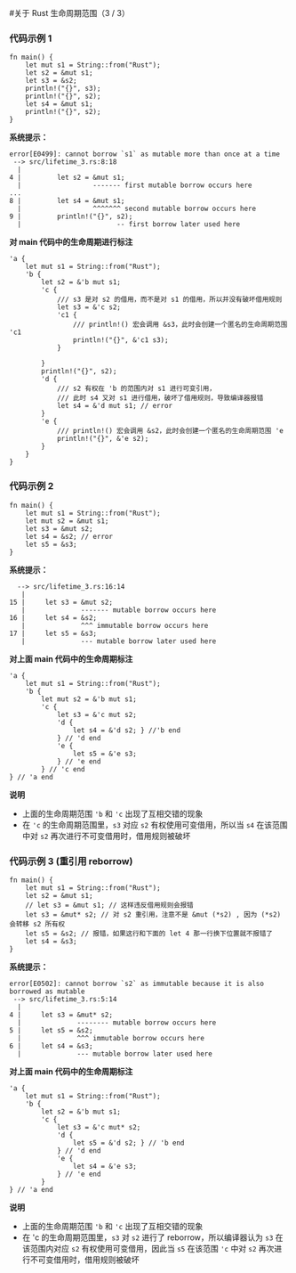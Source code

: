 #关于 Rust 生命周期范围（3 / 3）
### 代码示例 1
```rust{.line-numbers}
fn main() {
    let mut s1 = String::from("Rust");
    let s2 = &mut s1;
    let s3 = &s2;
    println!("{}", s3);
    println!("{}", s2);
    let s4 = &mut s1;
    println!("{}", s2);
}
```
**系统提示：**

```console
error[E0499]: cannot borrow `s1` as mutable more than once at a time
 --> src/lifetime_3.rs:8:18
  |
4 |         let s2 = &mut s1;
  |                  ------- first mutable borrow occurs here
...
8 |         let s4 = &mut s1;
  |                  ^^^^^^^ second mutable borrow occurs here
9 |         println!("{}", s2);
  |                        -- first borrow later used here
```

**对 main 代码中的生命周期进行标注**

```rust{.line-numbers}
'a {
    let mut s1 = String::from("Rust");
    'b {
        let s2 = &'b mut s1;
        'c {
            /// s3 是对 s2 的借用，而不是对 s1 的借用，所以并没有破坏借用规则
            let s3 = &'c s2;
            'c1 { 
                /// println!() 宏会调用 &s3，此时会创建一个匿名的生命周期范围 'c1
                println!("{}", &'c1 s3);
            }
            
        }
        println!("{}", s2);
        'd {
            /// s2 有权在 'b 的范围内对 s1 进行可变引用，
            /// 此时 s4 又对 s1 进行借用，破坏了借用规则，导致编译器报错
            let s4 = &'d mut s1; // error
        }
        'e {
            /// println!() 宏会调用 &s2，此时会创建一个匿名的生命周期范围 'e
            println!("{}", &'e s2);
        }
    }
}
```

### 代码示例 2

```rust{.line-numbers}
fn main() {
    let mut s1 = String::from("Rust");
    let mut s2 = &mut s1;
    let s3 = &mut s2;
    let s4 = &s2; // error
    let s5 = &s3;
}
```

**系统提示：**

```console
  --> src/lifetime_3.rs:16:14
   |
15 |     let s3 = &mut s2;
   |              ------- mutable borrow occurs here
16 |     let s4 = &s2;
   |              ^^^ immutable borrow occurs here
17 |     let s5 = &s3;
   |              --- mutable borrow later used here
```

**对上面 main 代码中的生命周期标注**

```rust{.line-numbers}
'a {
    let mut s1 = String::from("Rust");
    'b {
        let mut s2 = &'b mut s1;
        'c {
            let s3 = &'c mut s2;
            'd {
                let s4 = &'d s2; } //'b end 
            } // 'd end
            'e {
                let s5 = &'e s3;
            } // 'e end
        } // 'c end
} // 'a end
```

**说明**

- 上面的生命周期范围 `'b` 和 `'c` 出现了互相交错的现象
- 在 `'c` 的生命周期范围里，`s3` 对应 `s2` 有权使用可变借用，所以当 `s4` 在该范围中对 `s2` 再次进行不可变借用时，借用规则被破坏


### 代码示例 3 (重引用 reborrow)

```rust{.line-numbers}
fn main() {
    let mut s1 = String::from("Rust");
    let s2 = &mut s1;
    // let s3 = &mut s1; // 这样违反借用规则会报错
    let s3 = &mut* s2; // 对 s2 重引用，注意不是 &mut (*s2) , 因为 (*s2) 会转移 s2 所有权  
    let s5 = &s2; // 报错，如果这行和下面的 let 4 那一行换下位置就不报错了
    let s4 = &s3;
}
```

**系统提示：**

```console
error[E0502]: cannot borrow `s2` as immutable because it is also borrowed as mutable
 --> src/lifetime_3.rs:5:14
  |
4 |     let s3 = &mut* s2;
  |              -------- mutable borrow occurs here
5 |     let s5 = &s2;
  |              ^^^ immutable borrow occurs here
6 |     let s4 = &s3;
  |              --- mutable borrow later used here
```

**对上面 main 代码中的生命周期标注**

```rust{.line-numbers}
'a {
    let mut s1 = String::from("Rust");
    'b {
        let s2 = &'b mut s1;
        'c {
            let s3 = &'c mut* s2;
            'd {
                let s5 = &'d s2; } // 'b end
            } // 'd end
            'e {
                let s4 = &'e s3;
            } // 'e end
        }
} // 'a end
```

**说明**

- 上面的生命周期范围 `'b` 和 `'c` 出现了互相交错的现象
- 在 'c 的生命周期范围里，`s3` 对 `s2` 进行了 reborrow，所以编译器认为 `s3` 在该范围内对应 `s2` 有权使用可变借用，因此当 `s5` 在该范围 `'c` 中对 `s2` 再次进行不可变借用时，借用规则被破坏